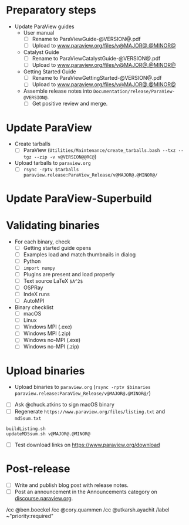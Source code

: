 <!--
This template is for tracking a release of ParaView. Please replace the
following strings with the associated values:

  - `@VERSION@` - replace with base version, e.g., v5.7.0
  - `@RC@` - for release candidates, replace with "-RC?". For final, replace with "".
  - `@MAJOR@` - replace with major version number
  - `@MINOR@` - replace with minor version number

Please remove this comment.
-->

# Preparatory steps

  - Update ParaView guides
    - User manual
      - [ ] Rename to ParaViewGuide-@VERSION@.pdf
      - [ ] Upload to www.paraview.org/files/v@MAJOR@.@MINOR@
    - Catalyst Guide
      - [ ] Rename to ParaViewCatalystGuide-@VERSION@.pdf
      - [ ] Upload to www.paraview.org/files/v@MAJOR@.@MINOR@
    - Getting Started Guide
      - [ ] Rename to ParaViewGettingStarted-@VERSION@.pdf
      - [ ] Upload to www.paraview.org/files/v@MAJOR@.@MINOR@
    - Assemble release notes into `Documentation/release/ParaView-@VERSION@`.
      - [ ] Get positive review and merge.

# Update ParaView

<!--
Keep the relevant items for the kind of release this is.

If making a first release candidate from master, i.e., `v@MAJOR@.@MINOR@.0-RC1`:

  - [ ] Update `master` branch for **paraview**
```
git fetch origin
git checkout master
git merge --ff-only origin/master
git submodule update --recursive --init
```
  - [ ] Update `version.txt` and tag the commit
```
git checkout -b update-to-v@VERSION@@RC@
echo @VERSION@@RC@ > version.txt
git commit -m 'Update version number to @VERSION@@RC@' version.txt
git tag -a -m 'ParaView @VERSION@@RC@' v@VERSION@@RC@ HEAD
```
  - Integrate changes to `master` branch
    - [ ] Create a merge request targeting `master` (do *not* add `Backport: release`)
    - [ ] Get positive review
    - [ ] `Do: merge`
  - Update VTK's `paraview/release` branch
    - [ ] `git push origin paraview-vtk-submodule-hash:paraview/release`
    - [ ] Update kwrobot with the new `paraview/release` branch rules
  - Integrate changes to `release` branch
    - [ ] `git config -f .gitmodules submodule.VTK.branch paraview/release`
    - [ ] `git commit -m "release: follow VTK's paraview/release branch" .gitmodules`
    - [ ] Merge new `release` branch into `master` using `-s ours`
      - `git checkout master`
      - `git merge --no-ff -s ours -m "Merge branch 'release'" update-to-v@VERSION@@RC@`
    - [ ] `git push origin master update-to-v@VERSION@@RC@:release v@VERSION@@RC@`
    - [ ] Update kwrobot with the new `release` branch rules

If making a release from the `release` branch, e.g., `v@MAJOR@.@MINOR@.0-RC2 or above`:

  - [ ] Update `release` branch for **paraview**
```
git fetch origin
git checkout release
git merge --ff-only origin/release
git submodule update --recursive --init
```
  - [ ] Update `version.txt` and tag the commit
```
git checkout -b update-to-v@VERSION@@RC@
echo @VERSION@@RC@ > version.txt
git commit -m 'Update version number to @VERSION@@RC@' version.txt
git tag -a -m 'ParaView @VERSION@@RC@' v@VERSION@@RC@ HEAD
```
  - Integrate changes to `master` branch
    - [ ] Create a merge request targeting `master` (do *not* add `Backport: release`)
    - [ ] Get positive review
    - [ ] `Do: merge`
  - Integrate changes to `release` branch
    - [ ] `git push origin update-to-v@VERSION@@RC@:release v@VERSION@@RC@`

If making a non-RC release, additionally:

  - Update documentation page
    - [ ] See `https://github.com/Kitware/paraview-docs/blob/gh-pages/versions.json`
-->

  - Create tarballs
    - [ ] ParaView (`Utilities/Maintenance/create_tarballs.bash --txz --tgz --zip -v v@VERSION@@RC@`)
  - Upload tarballs to `paraview.org`
    - [ ] `rsync -rptv $tarballs paraview.release:ParaView_Release/v@MAJOR@.@MINOR@/`

# Update ParaView-Superbuild

<!--
Keep the relevant items for the kind of release this is.

If making a first release candidate from master, i.e., `v@MAJOR@.@MINOR@.0-RC1`:

  - [ ] Update `master` branch for **paraview/paraview-superbuild**
```
git fetch origin
git checkout master
git merge --ff-only origin/master
```
  - Update `CMakeLists.txt`
    - [ ] `git checkout -b update-to-v@VERSION@@RC@`
    - [ ] Update PARAVIEW_VERSION_DEFAULT to the release version (without RC*)
    - [ ] Set ParaView source selections in `CMakeLists.txt` and force explicit
      version in `CMakeLists.txt`:
```
# Force source selection setting here.
set(paraview_SOURCE_SELECTION "@VERSION@@RC@" CACHE STRING "Force version to @VERSION@@RC@" FORCE)
set(paraview_FROM_SOURCE_DIR OFF CACHE BOOL "Force source dir off" FORCE)
```
  - Update `versions.cmake`
    - [ ] Guide selections in `versions.cmake`
    - [ ] `git add versions.cmake CMakeLists.txt`
    - [ ] `git commit -m "Update the default version to @VERSION@@RC@"`
  - Update default versions in container build recipes
    - Docker: update default tag strings (in `Scripts/docker/ubuntu/Dockerfile`)
      - [ ] ARG PARAVIEW_TAG=v@VERSION@@RC@
      - [ ] ARG SUPERBUILD_TAG=v@VERSION@@RC@
  - Integrate changes to `master` branch
    - [ ] Create a merge request targeting `master`, title beginning with WIP (do *not* add `Backport: release` to description)
    - [ ] Build binaries (`Do: test`)
    - [ ] Download the binaries that have been generated in the dashboard results. They will be deleted within 24 hours.
    - [ ] Remove explicit version forcing added in CMakeLists.txt and force push
```
git add CMakeLists.txt
git commit --amend
git gitlab-push -f
```
  - Finalize merge request
    - [ ] Remove WIP from merge request title
    - [ ] Get positive review
    - [ ] `Do: merge`
    - [ ] `git tag -a -m 'ParaView superbuild @VERSION@@RC@' v@VERSION@@RC@ HEAD`
  - Integrate changes to `release` branch
    - [ ] `git push origin update-to-v@VERSION@@RC@:release v@VERSION@@RC@`
    - [ ] Update kwrobot with the new `release` branch rules

If making a release from the `release` branch, e.g., `v@MAJOR@.@MINOR@.0-RC2 or above`:

  - Update `release` branch for **paraview/paraview-superbuild**
```
git fetch origin
git checkout release
git merge --ff-only origin/release
```
  - Update `CMakeLists.txt`
    - [ ] Set ParaView source selections in `CMakeLists.txt` and force explicit
      version in `CMakeLists.txt`:
```
# Force source selection setting here.
set(paraview_SOURCE_SELECTION "@VERSION@@RC@" CACHE STRING "Force version to @VERSION@@RC@" FORCE)
set(paraview_FROM_SOURCE_DIR OFF CACHE BOOL "Force source dir off" FORCE)
```
  - Update `versions.cmake`
    - [ ] Guide selections in `versions.cmake`
    - [ ] `git add versions.cmake CMakeLists.txt`
    - [ ] `git commit -m "Update the default version to @VERSION@@RC@"`
  - Integrate changes to `master` branch
    - [ ] Create a merge request targeting `master`, title beginning with WIP (do *not* add `Backport: release` to description)
    - [ ] Build binaries (`Do: test`)
    - [ ] Download the binaries that have been generated in the dashboard results. They will be deleted within 24 hours.
    - [ ] Remove explicit version forcing added in CMakeLists.txt, amend the commit, and force push
```
git add CMakeLists.txt
git commit --amend
git gitlab-push -f
```
  - Finalize merge request
    - [ ] Remove WIP from merge request title
    - [ ] Get positive review
    - [ ] `Do: merge`
    - [ ] `git tag -a -m 'ParaView superbuild @VERSION@@RC@' v@VERSION@@RC@ HEAD`
  - Integrate changes to `release` branch
    - [ ] `git push origin update-to-v@VERSION@@RC@:release v@VERSION@@RC@`
-->

# Validating binaries

  - For each binary, check
    - [ ] Getting started guide opens
    - [ ] Examples load and match thumbnails in dialog
    - [ ] Python
    - [ ] `import numpy`
    - [ ] Plugins are present and load properly
    - [ ] Text source LaTeX `$A^2$`
    - [ ] OSPRay
    - [ ] IndeX runs
    - [ ] AutoMPI

  - Binary checklist
    - [ ] macOS
    - [ ] Linux
    - [ ] Windows MPI (.exe)
    - [ ] Windows MPI (.zip)
    - [ ] Windows no-MPI (.exe)
    - [ ] Windows no-MPI (.zip)

# Upload binaries

  - Upload binaries to `paraview.org` (`rsync -rptv $binaries paraview.release:ParaView_Release/v@MAJOR@.@MINOR@/`)
  - [ ] Ask @chuck.atkins to sign macOS binary
  - [ ] Regenerate `https://www.paraview.org/files/listing.txt` and `md5sum.txt`

```
buildListing.sh
updateMD5sum.sh v@MAJOR@.@MINOR@
```

  - [ ] Test download links on https://www.paraview.org/download

<!--
If making a non-RC release:

# Upload documentation

  - [ ] Upload versioned documentation to `https://github.com/kitware/paraview-docs`
-->

# Post-release

  - [ ] Write and publish blog post with release notes.
  - [ ] Post an announcement in the Announcements category on
        [discourse.paraview.org](https://discourse.paraview.org/).
<!--
If making a non-RC release:

  - [ ] Update link to ParaView Guide PDF at https://www.paraview.org/paraview-guide/
  - [ ] Update release notes
    (https://www.paraview.org/Wiki/ParaView_Release_Notes)
  - [ ] Move unclosed issues to next release milestone in GitLab
-->

/cc @ben.boeckel
/cc @cory.quammen
/cc @utkarsh.ayachit
/label ~"priority:required"

